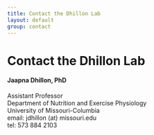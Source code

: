 ```yaml
---
title: Contact the Dhillon Lab
layout: default
group: contact
---
```


# Contact the Dhillon Lab


<div class="row">

<div class="col-md-4">

  <h4>Jaapna Dhillon, PhD</h4>
  Assistant Professor  <br>
  Department of Nutrition and Exercise Physiology  <br>
  University of Missouri-Columbia  <br>
  email: jdhillon (at) missouri.edu <br>
  tel: 573 884 2103

</div>

</div>
